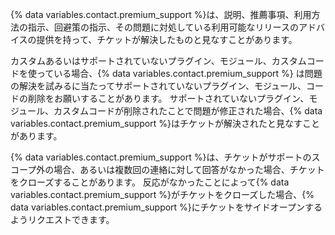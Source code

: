 {% data variables.contact.premium_support %}は、説明、推薦事項、利用方法の指示、回避策の指示、その問題に対処している利用可能なリリースのアドバイスの提供を持って、チケットが解決したものと見なすことがあります。

カスタムあるいはサポートされていないプラグイン、モジュール、カスタムコードを使っている場合、{% data variables.contact.premium_support %} は問題の解決を試みるに当たってサポートされていないプラグイン、モジュール、コードの削除をお願いすることがあります。 サポートされていないプラグイン、モジュール、カスタムコードが削除されたことで問題が修正された場合、{% data variables.contact.premium_support %}はチケットが解決されたと見なすことがあります。

{% data variables.contact.premium_support %}は、チケットがサポートのスコープ外の場合、あるいは複数回の連絡に対して回答がなかった場合、チケットをクローズすることがあります。 反応がなかったことによって{% data variables.contact.premium_support %}がチケットをクローズした場合、{% data variables.contact.premium_support %}にチケットをサイドオープンするようリクエストできます。
